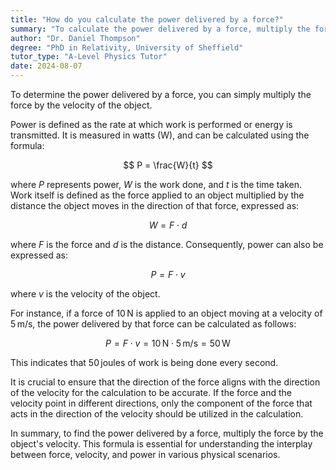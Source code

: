 ```yaml
---
title: "How do you calculate the power delivered by a force?"
summary: "To calculate the power delivered by a force, multiply the force by the velocity of the object."
author: "Dr. Daniel Thompson"
degree: "PhD in Relativity, University of Sheffield"
tutor_type: "A-Level Physics Tutor"
date: 2024-08-07
---
```


To determine the power delivered by a force, you can simply multiply the force by the velocity of the object.

Power is defined as the rate at which work is performed or energy is transmitted. It is measured in watts (W), and can be calculated using the formula:

$$
P = \frac{W}{t}
$$

where $P$ represents power, $W$ is the work done, and $t$ is the time taken. Work itself is defined as the force applied to an object multiplied by the distance the object moves in the direction of that force, expressed as:

$$
W = F \cdot d
$$

where $F$ is the force and $d$ is the distance. Consequently, power can also be expressed as:

$$
P = F \cdot v
$$

where $v$ is the velocity of the object.

For instance, if a force of $10 \, \text{N}$ is applied to an object moving at a velocity of $5 \, \text{m/s}$, the power delivered by that force can be calculated as follows:

$$
P = F \cdot v = 10 \, \text{N} \cdot 5 \, \text{m/s} = 50 \, \text{W}
$$

This indicates that $50 \, \text{joules}$ of work is being done every second.

It is crucial to ensure that the direction of the force aligns with the direction of the velocity for the calculation to be accurate. If the force and the velocity point in different directions, only the component of the force that acts in the direction of the velocity should be utilized in the calculation.

In summary, to find the power delivered by a force, multiply the force by the object's velocity. This formula is essential for understanding the interplay between force, velocity, and power in various physical scenarios.
    
